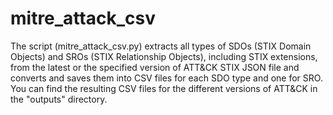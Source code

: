 # mitre_attack_csv

The script (mitre_attack_csv.py) extracts all types of SDOs (STIX Domain Objects) and SROs (STIX Relationship Objects), including STIX extensions, from the latest or the specified version of ATT&CK STIX JSON file and converts and saves them into CSV files for each SDO type and one for SRO. 
You can find the resulting CSV files for the different versions of ATT&CK in the "outputs" directory.
